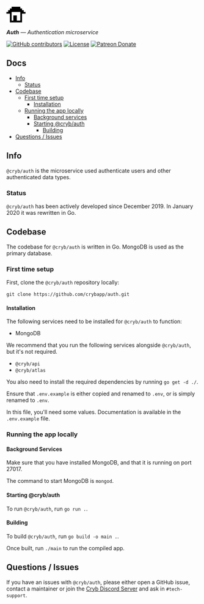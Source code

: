 ![Cryb OSS](.github/cryb.png "Cryb OSS Logo")

_**Auth** — Authentication microservice_

[![GitHub contributors](https://img.shields.io/github/contributors/crybapp/auth)](https://github.com/crybapp/auth/graphs/contributors) [![License](https://img.shields.io/github/license/crybapp/auth)](https://github.com/crybapp/auth/blob/master/LICENSE) [![Patreon Donate](https://img.shields.io/badge/donate-Patreon-red.svg)](https://patreon.com/cryb)

## Docs
* [Info](#info)
    * [Status](#status)
* [Codebase](#codebase)
    * [First time setup](#first-time-setup)
        * [Installation](#installation)
    * [Running the app locally](#running-the-app-locally)
        * [Background services](#background-services)
        * [Starting @cryb/auth](#starting-@cryb/auth)
			* [Building](#building)
* [Questions / Issues](#questions--issues)

## Info
`@cryb/auth` is the microservice used authenticate users and other authenticated data types.

### Status
`@cryb/auth` has been actively developed since December 2019. In January 2020 it was rewritten in Go.

## Codebase
The codebase for `@cryb/auth` is written in Go. MongoDB is used as the primary database.

### First time setup
First, clone the `@cryb/auth` repository locally:

```
git clone https://github.com/crybapp/auth.git
```

#### Installation
The following services need to be installed for `@cryb/auth` to function:

* MongoDB

We recommend that you run the following services alongside `@cryb/auth`, but it's not required.
* `@cryb/api`
* `@cryb/atlas`

You also need to install the required dependencies by running `go get -d ./`.

Ensure that `.env.example` is either copied and renamed to `.env`, or is simply renamed to `.env`.

In this file, you'll need some values. Documentation is available in the `.env.example` file.

### Running the app locally

#### Background Services
Make sure that you have installed MongoDB, and that it is running on port 27017.

The command to start MongoDB is `mongod`.

#### Starting @cryb/auth
To run `@cryb/auth`, run `go run .`.

#### Building
To build `@cryb/auth`, run `go build -o main .`.

Once built, run `./main` to run the compiled app.

## Questions / Issues

If you have an issues with `@cryb/auth`, please either open a GitHub issue, contact a maintainer or join the [Cryb Discord Server](https://discord.gg/xdhEgD5) and ask in `#tech-support`.
